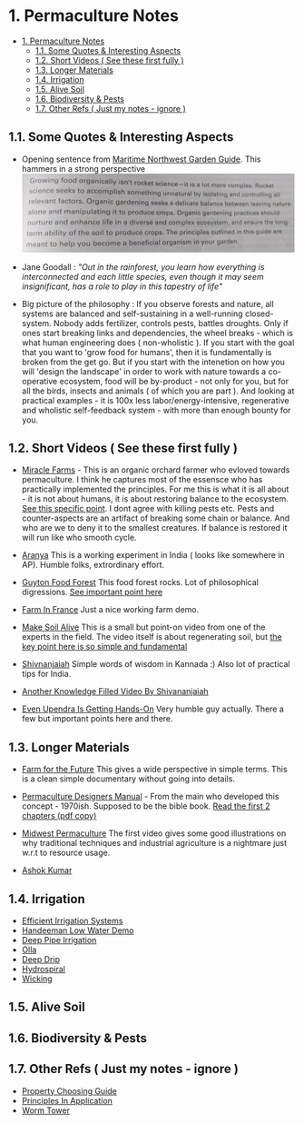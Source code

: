 # 1. Permaculture Notes
<!-- TOC -->

- [1. Permaculture Notes](#1-permaculture-notes)
    - [1.1. Some Quotes & Interesting Aspects](#11-some-quotes--interesting-aspects)
    - [1.2. Short Videos ( See these first fully )](#12-short-videos--see-these-first-fully-)
    - [1.3. Longer Materials](#13-longer-materials)
    - [1.4. Irrigation](#14-irrigation)
    - [1.5. Alive Soil](#15-alive-soil)
    - [1.6. Biodiversity & Pests](#16-biodiversity--pests)
    - [1.7. Other Refs ( Just my notes - ignore )](#17-other-refs--just-my-notes---ignore-)

<!-- /TOC -->
## 1.1. Some Quotes & Interesting Aspects

* Opening sentence from [Maritime Northwest Garden Guide](http://www.seattletilth.org/get-involved/aboutmngg). This hammers in a strong perspective ![](./Maritime.jpg) 

* Jane Goodall : *"Out in the rainforest, you learn how everything is interconnected and each little species, even though it may seem insignificant, has a role to play in this tapestry of life"*

* Big picture of the philosophy : If you observe forests and nature, all systems are balanced and self-sustaining in a well-running closed-system. Nobody adds fertilizer, controls pests, battles droughts. Only if ones start breaking links and dependencies, the wheel breaks - which is what human engineering does ( non-wholistic ). If you start with the goal that you want to 'grow food for humans', then it is fundamentally is broken from the get go. But if you start with the intenetion on how you will 'design the landscape' in order to work with nature towards a co-operative ecosystem, food will be by-product - not only for you, but for all the birds, insects and animals ( of which you are part ). And looking at practical examples - it is 100x less labor/energy-intensive, regenerative and wholistic self-feedback system - with more than enough bounty for you.

## 1.2. Short Videos ( See these first fully )

* [Miracle Farms](https://www.youtube.com/watch?v=3riW_yiCN5E) - This is an organic orchard farmer who evloved towards permaculture. I think he captures most of the essensce who has practically implemented the principles. For me this is what it is all about - it is not about humans, it is about restoring balance to the ecosystem. [See this specific point](https://youtu.be/3riW_yiCN5E?t=435). I dont agree with killing pests etc. Pests and counter-aspects are an artifact of breaking some chain or balance. And who are we to deny it to the smallest creatures. If balance is restored it will run like who smooth cycle.

* [Aranya](https://www.youtube.com/watch?v=XnTqhayGWrw) This is a working experiment in India ( looks like somewhere in AP). Humble folks, extrordinary effort.

* [Guyton Food Forest](https://www.youtube.com/watch?v=6GJFL0MD9fc) This food forest rocks. Lot of philosophical digressions. [See important point here](https://www.youtube.com/watch?v=6GJFL0MD9fc&feature=youtu.be&t=540)

* [Farm In France](https://www.youtube.com/watch?v=oNreOaTK4BU) Just a nice working farm demo.

* [Make Soil Alive](https://www.youtube.com/watch?v=S5wgHQtxgJwa) This is a small but point-on video from one of the experts in the field. The video itself is about regenerating soil, but [the key point here is so simple and fundamental](https://www.youtube.com/watch?v=S5wgHQtxgJw&feature=youtu.be&t=430) 

* [Shivnanjaiah](https://www.youtube.com/watch?v=wbbMCZ_JrdQ) Simple words of wisdom in Kannada :) Also lot of practical tips for India.

* [Another Knowledge Filled Video By Shivananjaiah](https://www.youtube.com/watch?v=mJliIe3cIZQ)

* [Even Upendra Is Getting Hands-On](https://www.youtube.com/watch?v=XoTPprTDawQ) Very humble guy actually. There a few but important points here and there.

## 1.3. Longer Materials

* [Farm for the Future](https://vimeo.com/136857929) This gives a wide perspective in simple terms. This is a clean simple documentary without going into details. 

* [Permaculture Designers Manual](https://www.amazon.com/Permaculture-Designers-Manual-Bill-Mollison/dp/0908228015) - From the main who developed this concept - 1970ish. Supposed to be the bible book. [Read the first 2 chapters (pdf copy)](./manual.pdf)

* [Midwest Permaculture](https://www.youtube.com/watch?v=gjQ_BXo7hLk&index=1&list=PL8A13FE6DAED398CB) The first video gives some good illustrations on why traditional techniques and industrial agriculture is a nightmare just w.r.t to resource usage.

* [Ashok Kumar](https://www.youtube.com/watch?v=ne01YmP4ZTw)

## 1.4. Irrigation

* [Efficient Irrigation Systems](https://permaculturenews.org/2014/04/24/get-started-efficient-irrigation-systems/)
* [Handeeman Low Water Demo](https://www.youtube.com/watch?v=4IWZZcgZs6Y)
* [Deep Pipe Irrigation](https://www.youtube.com/watch?v=RW0ry4244vE)
* [Olla](https://permaculturenews.org/2010/09/16/ollas-unglazed-clay-pots-for-garden-irrigation/)
* [Deep Drip](http://www.deepdrip.com/agriculture/)
* [Hydrospiral](https://www.youtube.com/watch?v=PRfeZas_wy4)
* [Wicking](https://www.youtube.com/watch?v=VLn2X-g-_7g)

## 1.5. Alive Soil

## 1.6. Biodiversity & Pests

## 1.7. Other Refs ( Just my notes - ignore )

* [Property Choosing Guide](https://www.youtube.com/watch?v=bYe8ds64Bek)
* [Principles In Application](https://www.youtube.com/watch?v=N225HDyIUe8)
* [Worm Tower](https://www.youtube.com/watch?v=1pEq2QkBG4U)
